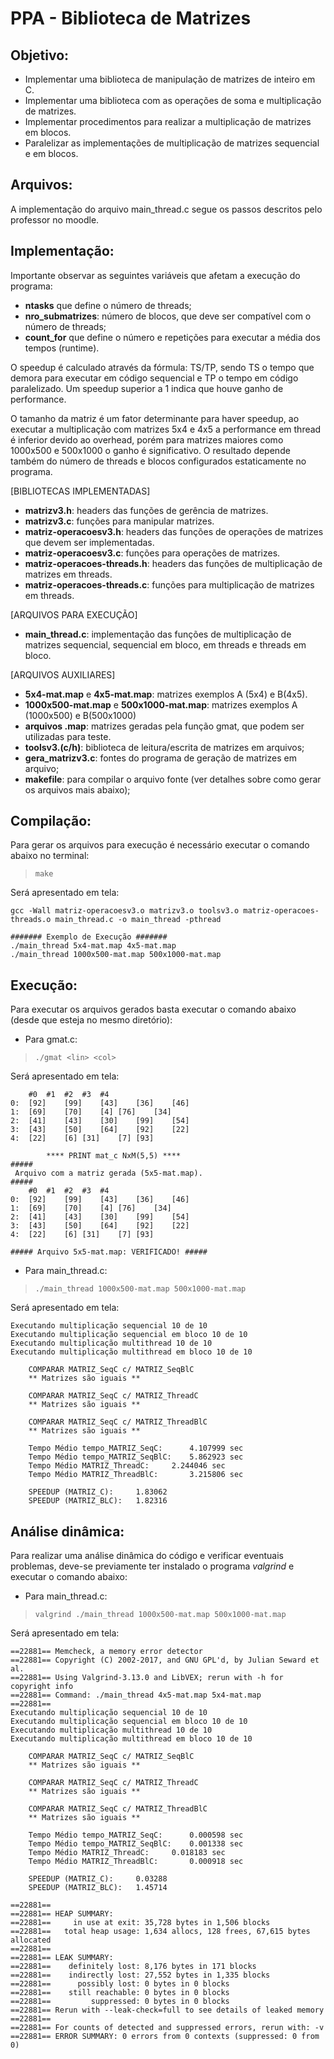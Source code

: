 # PPA - Biblioteca de Matrizes

## Objetivo:
- Implementar uma biblioteca de manipulação de matrizes de inteiro em C.
- Implementar uma biblioteca com as operações de soma e multiplicação de matrizes.
- Implementar procedimentos para realizar a multiplicação de matrizes em blocos.
- Paralelizar as implementações de multiplicação de matrizes sequencial e em blocos.

## Arquivos:

A implementação do arquivo main_thread.c segue os passos descritos pelo professor no moodle.

## Implementação:

Importante observar as seguintes variáveis que afetam a execução do programa:
- **ntasks** que define o número de threads;
- **nro_submatrizes**: número de blocos, que deve ser compatível com o número de threads;
- **count_for** que define o número e repetições para executar a média dos tempos (runtime).

O speedup é calculado através da fórmula: TS/TP, sendo TS o tempo que demora para executar em código sequencial e TP o tempo em código paralelizado. Um speedup superior a 1 indica que houve ganho de performance.

O tamanho da matriz é um fator determinante para haver speedup, ao executar a multiplicação com matrizes 5x4 e 4x5 a performance em thread é inferior devido ao overhead, porém para matrizes maiores como 1000x500 e 500x1000 o ganho é significativo. O resultado depende também do número de threads e blocos configurados estaticamente no programa.

[BIBLIOTECAS IMPLEMENTADAS]
- **matrizv3.h**: headers das funções de gerência de matrizes.
- **matrizv3.c**: funções para manipular matrizes.
- **matriz-operacoesv3.h**: headers das funções de operações de matrizes que devem ser implementadas.
- **matriz-operacoesv3.c**: funções para operações de matrizes.
- **matriz-operacoes-threads.h**: headers das funções de multiplicação de matrizes em threads.
- **matriz-operacoes-threads.c**: funções para multiplicação de matrizes em threads.

[ARQUIVOS PARA EXECUÇÃO]
- **main_thread.c**: implementação das funções de multiplicação de matrizes sequencial, sequencial em bloco, em threads e threads em bloco.

[ARQUIVOS AUXILIARES]
- **5x4-mat.map** e **4x5-mat.map**: matrizes exemplos A (5x4) e B(4x5).
- **1000x500-mat.map** e **500x1000-mat.map**: matrizes exemplos A (1000x500) e B(500x1000)
- **arquivos .map**: matrizes geradas pela função gmat, que podem ser utilizadas para teste.
- **toolsv3.(c/h)**: biblioteca de leitura/escrita de matrizes em arquivos;
- **gera_matrizv3.c**: fontes do programa de geração de matrizes em arquivo;
- **makefile**: para compilar o arquivo fonte (ver detalhes sobre como gerar os arquivos mais abaixo);

## Compilação:

Para gerar os arquivos para execução é necessário executar o comando abaixo no terminal:

> `make`

Será apresentado em tela:
```
gcc -Wall matriz-operacoesv3.o matrizv3.o toolsv3.o matriz-operacoes-threads.o main_thread.c -o main_thread -pthread 

####### Exemplo de Execução #######
./main_thread 5x4-mat.map 4x5-mat.map
./main_thread 1000x500-mat.map 500x1000-mat.map
```

## Execução:

Para executar os arquivos gerados basta executar o comando abaixo (desde que esteja no mesmo diretório):

- Para gmat.c:
> `./gmat <lin> <col>`

Será apresentado em tela:
```
	#0	#1	#2	#3	#4	
0:	[92]	[99]	[43]	[36]	[46]	
1:	[69]	[70]	[4]	[76]	[34]	
2:	[41]	[43]	[30]	[99]	[54]	
3:	[43]	[50]	[64]	[92]	[22]	
4:	[22]	[6]	[31]	[7]	[93]	

		**** PRINT mat_c NxM(5,5) **** 
#####
 Arquivo com a matriz gerada (5x5-mat.map).
#####
	#0	#1	#2	#3	#4	
0:	[92]	[99]	[43]	[36]	[46]	
1:	[69]	[70]	[4]	[76]	[34]	
2:	[41]	[43]	[30]	[99]	[54]	
3:	[43]	[50]	[64]	[92]	[22]	
4:	[22]	[6]	[31]	[7]	[93]	

##### Arquivo 5x5-mat.map: VERIFICADO! #####
```

- Para main_thread.c:
> `./main_thread 1000x500-mat.map 500x1000-mat.map`

Será apresentado em tela:
```
Executando multiplicação sequencial 10 de 10
Executando multiplicação sequencial em bloco 10 de 10
Executando multiplicação multithread 10 de 10
Executando multiplicação multithread em bloco 10 de 10

	COMPARAR MATRIZ_SeqC c/ MATRIZ_SeqBlC
	** Matrizes são iguais **

	COMPARAR MATRIZ_SeqC c/ MATRIZ_ThreadC
	** Matrizes são iguais **

	COMPARAR MATRIZ_SeqC c/ MATRIZ_ThreadBlC
	** Matrizes são iguais **

	Tempo Médio tempo_MATRIZ_SeqC:		4.107999 sec 
	Tempo Médio tempo_MATRIZ_SeqBlC:	5.862923 sec
	Tempo Médio MATRIZ_ThreadC:		2.244046 sec 
	Tempo Médio MATRIZ_ThreadBlC:		3.215806 sec 

	SPEEDUP (MATRIZ_C): 	1.83062
	SPEEDUP (MATRIZ_BLC): 	1.82316
```

## Análise dinâmica:

Para realizar uma análise dinâmica do código e verificar eventuais problemas, deve-se previamente ter instalado o programa *valgrind* e executar o comando abaixo:

- Para main_thread.c:
> `valgrind ./main_thread 1000x500-mat.map 500x1000-mat.map`

Será apresentado em tela:
```
==22881== Memcheck, a memory error detector
==22881== Copyright (C) 2002-2017, and GNU GPL'd, by Julian Seward et al.
==22881== Using Valgrind-3.13.0 and LibVEX; rerun with -h for copyright info
==22881== Command: ./main_thread 4x5-mat.map 5x4-mat.map
==22881== 
Executando multiplicação sequencial 10 de 10
Executando multiplicação sequencial em bloco 10 de 10
Executando multiplicação multithread 10 de 10
Executando multiplicação multithread em bloco 10 de 10

	COMPARAR MATRIZ_SeqC c/ MATRIZ_SeqBlC
	** Matrizes são iguais **

	COMPARAR MATRIZ_SeqC c/ MATRIZ_ThreadC
	** Matrizes são iguais **

	COMPARAR MATRIZ_SeqC c/ MATRIZ_ThreadBlC
	** Matrizes são iguais **

	Tempo Médio tempo_MATRIZ_SeqC:		0.000598 sec 
	Tempo Médio tempo_MATRIZ_SeqBlC:	0.001338 sec
	Tempo Médio MATRIZ_ThreadC:		0.018183 sec 
	Tempo Médio MATRIZ_ThreadBlC:		0.000918 sec 

	SPEEDUP (MATRIZ_C): 	0.03288
	SPEEDUP (MATRIZ_BLC): 	1.45714

==22881== 
==22881== HEAP SUMMARY:
==22881==     in use at exit: 35,728 bytes in 1,506 blocks
==22881==   total heap usage: 1,634 allocs, 128 frees, 67,615 bytes allocated
==22881== 
==22881== LEAK SUMMARY:
==22881==    definitely lost: 8,176 bytes in 171 blocks
==22881==    indirectly lost: 27,552 bytes in 1,335 blocks
==22881==      possibly lost: 0 bytes in 0 blocks
==22881==    still reachable: 0 bytes in 0 blocks
==22881==         suppressed: 0 bytes in 0 blocks
==22881== Rerun with --leak-check=full to see details of leaked memory
==22881== 
==22881== For counts of detected and suppressed errors, rerun with: -v
==22881== ERROR SUMMARY: 0 errors from 0 contexts (suppressed: 0 from 0)
```